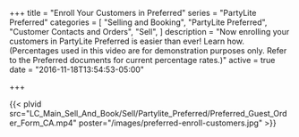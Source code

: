 +++
title = "Enroll Your Customers in Preferred"
series = "PartyLite Preferred"
categories = [
  "Selling and Booking",
  "PartyLite Preferred",
  "Customer Contacts and Orders",
  "Sell",
]
description = "Now enrolling your customers in PartyLite Preferred is easier than ever! Learn how. (Percentages used in this video are for demonstration purposes only. Refer to the Preferred documents for current percentage rates.)"
active = true
date = "2016-11-18T13:54:53-05:00"

+++

{{< plvid src="LC_Main_Sell_And_Book/Sell/Partylite_Preferred/Preferred_Guest_Order_Form_CA.mp4" poster="/images/preferred-enroll-customers.jpg" >}}

